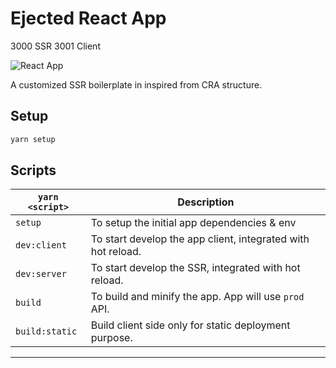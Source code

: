 # Ejected React App

3000 SSR
3001 Client

![React App](https://i.imgur.com/ghC9fIF.png)

A customized SSR boilerplate in inspired from CRA structure.

## Setup

```sh
yarn setup
```

## Scripts

| `yarn <script>`  | Description                                                     |
| ---------------- | --------------------------------------------------------------- |
| `setup`          | To setup the initial app dependencies & env                     |
| `dev:client`     | To start develop the app client, integrated with hot reload.    |
| `dev:server`     | To start develop the SSR, integrated with hot reload.           |
| `build`          | To build and minify the app. App will use `prod` API.           |
| `build:static`   | Build client side only for static deployment purpose.           |

---
